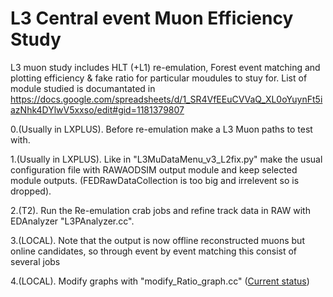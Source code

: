 # L3 Central event Muon Efficiency Study
L3 muon study includes HLT (+L1) re-emulation, Forest event matching and plotting efficiency & fake ratio for particular moudules to stuy for.
List of module studied is documantated in https://docs.google.com/spreadsheets/d/1_SR4VfEEuCVVaQ_XL0oYuynFt5iazNhk4DYlwV5xxso/edit#gid=1181379807

0.(Usually in LXPLUS). Before re-emulation make a L3 Muon paths to test with.

1.(Usually in LXPLUS). Like in "L3MuDataMenu_v3_L2fix.py" make the usual configuration file with RAWAODSIM output module and keep selected module outputs. (FEDRawDataCollection is too big and irrelevent so is dropped).

2.(T2). Run the Re-emulation crab jobs and refine track data in RAW with EDAnalyzer "L3PAnalyzer.cc".

3.(LOCAL). Note that the output is now offline reconstructed muons but online candidates, so through event by event matching this consist of several jobs
 
4.(LOCAL). Modify graphs with "modify_Ratio_graph.cc" (<ins>Current status</ins>)
